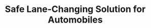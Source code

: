 ---
layout: page 
title: Safe Lane-Changing Solution for Automobiles 
description: The side-view mirrors of a car were replaced by cameras. A multi-layer perceptron was trained on SIFT features from car images for detection, followed by estimating the distance of the detected cars in images using triangular similarity. 
img: /assets/img/lanesafety.jpeg   
redirect: https://github.com/Nikunj-Gupta/Car-Overtake-Detection 
importance: 4 
category: iiitb
--- 
